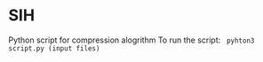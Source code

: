 # SIH
Python script for compression alogrithm
To run the script:
` pyhton3 script.py (input files)`
